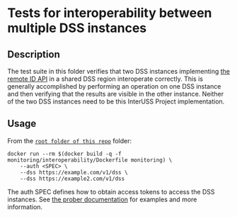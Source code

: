 # Tests for interoperability between multiple DSS instances

## Description
The test suite in this folder verifies that two DSS instances implementing
[the remote ID API](https://tiny.cc/dssapi_rid) in a shared DSS region
interoperate correctly.  This is generally accomplished by performing an
operation on one DSS instance and then verifying that the results are visible
in the other instance.  Neither of the two DSS instances need to be this
InterUSS Project implementation.

## Usage
From the [`root folder of this repo`](../..) folder:
```shell script
docker run --rm $(docker build -q -f monitoring/interoperability/Dockerfile monitoring) \
    --auth <SPEC> \
    --dss https://example.com/v1/dss \
    --dss https://example2.com/v1/dss
```

The auth SPEC defines how to obtain access tokens to access the DSS instances.
See [the prober documentation](../prober/README.md) for examples and more
information.
